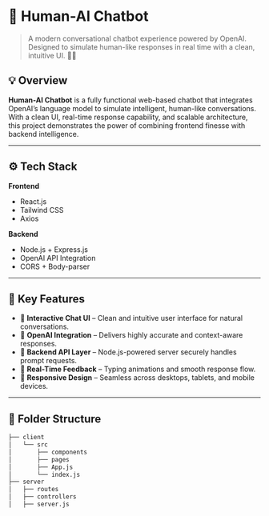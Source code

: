 # 🤖 Human-AI Chatbot

> A modern conversational chatbot experience powered by OpenAI.  
> Designed to simulate human-like responses in real time with a clean, intuitive UI. 🧠💬

## 💡 Overview

**Human-AI Chatbot** is a fully functional web-based chatbot that integrates OpenAI’s language model to simulate intelligent, human-like conversations. With a clean UI, real-time response capability, and scalable architecture, this project demonstrates the power of combining frontend finesse with backend intelligence.

---

## ⚙️ Tech Stack

**Frontend**  
- React.js  
- Tailwind CSS  
- Axios  

**Backend**  
- Node.js + Express.js  
- OpenAI API Integration  
- CORS + Body-parser  

---

## 🧠 Key Features

- 💬 **Interactive Chat UI** – Clean and intuitive user interface for natural conversations.
- 🧠 **OpenAI Integration** – Delivers highly accurate and context-aware responses.
- 🔐 **Backend API Layer** – Node.js-powered server securely handles prompt requests.
- 🔄 **Real-Time Feedback** – Typing animations and smooth response flow.
- 📱 **Responsive Design** – Seamless across desktops, tablets, and mobile devices.

---

## 📂 Folder Structure

```bash
├── client
│   └── src
│       ├── components
│       ├── pages
│       ├── App.js
│       └── index.js
├── server
│   ├── routes
│   ├── controllers
│   ├── server.js
